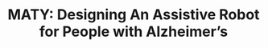 ---
###############
# DO NOT EDIT
layout: publication
###############

###############
# TO EDIT
# pub title

title: "MATY: Designing An Assistive Robot for People with Alzheimer’s"
# publication image

image:
  name: 2019_10_Maty.jpg
  alt-text: "Caregiving to a person with Alzheimer can be a very demanding task, both from physical and psychological perspectives. Technological responses to support caregiving and improve the quality of life of people with Alzheimer and their caregivers are lacking."

description: "Using a research through design approach, we devised a robot focused on empowering people with Alzheimer and fostering their autonomy, from the initial sketch to a working prototype. MATY is a robot that encourages communication with relatives and promotes routines by eliciting the person to take action, using a multisensorial approach (e.g., projecting biographical images, playing suggestive sounds, or emitting soothing aromas). The paper reports the iterative, incremental design process performed together with stakeholders. We share first lessons learned in this process with HCI researchers and practitioners designing solutions, particularly robots, to assist people with dementia and their caregivers. "

# authors of the publication

authors: "Hugo Simão, Tiago Guerreiro"

# link to the pdf
pdf: https://dl.acm.org/citation.cfm?id=3313016

 # people associated with the publication
people:
  - hhss
  - tjvg

venue: "In The CHI EA '19 Extended Abstracts of the 2019 CHI Conference on Human Factors in Computing Systems "
year: 2019
conference-name: CHI
projects:
  - robotsarefriends

# area for filter purpose
area: access
###############

---